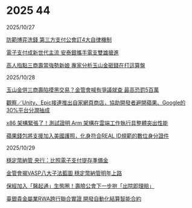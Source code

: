 # 2025 44

2025/10/27

[防範博弈洗錢 第三方支付公會訂4大自律機制](https://ec.ltn.com.tw/article/breakingnews/5225122)

[電子支付成新世代主流 安泰銀攜手電支雙雄搶進](https://ec.ltn.com.tw/article/breakingnews/5225357)

[高人指點三商壽當強勢新娘 專家分析玉山金砸錢在打這算盤](https://www.ctee.com.tw/news/20251027700085-439901)

2025/10/28

[玉山金併三商壽陷摸黑交易？金管會喊有爭議就查 最高恐罰5百萬](https://udn.com/news/story/7239/9102328)

[觀察／Unity、Epic接連推出自家網頁商店，協助開發者避開蘋果、Google的30%平台分潤抽成](https://mashdigi.com/observation-unity-and-epic-have-launched-their-own-online-stores-to-help-developers-avoid-apple-and-googles-30-platform-revenue-cut/)

[x86 架構緊張了！測試證明 Arm 架構在雲端工作執行具整體突出性能](https://finance.technews.tw/2025/10/28/arm-architecture-processors-have-outstanding-overall-performance-in-cloud-workloads/)

[蘋果錢包將支援加入美國護照，化身符合REAL ID規範的數位身分證件](https://mashdigi.com/apple-wallet-will-support-us-passports-becoming-a-digital-id-that-complies-with-real-id-standards/)

2025/10/29

[穩定幣納管 央行：比照電子支付提存準備金](https://ec.ltn.com.tw/article/breakingnews/5227738)

[金管會揭VASP八大子法藍圖 穩定幣納管明年上路](https://udn.com/news/story/7239/9105244)

[保經加入「醫起通」生態圈！壽險公會下一步拚「出院即理賠」](https://udn.com/news/story/7239/9105188)

[臺銀貴金屬業RWA跨行聯合實證 開發自動化結算智能合約](https://udn.com/news/story/7239/9104787)